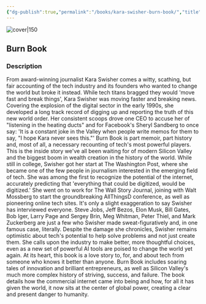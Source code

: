 ```yaml
---
{"dg-publish":true,"permalink":"/books/kara-swisher-burn-book/","title":"\"Burn Book\"","tags":["business","non-fiction","autobiography","tech"]}
---
```




![cover|150](http://books.google.com/books/content?id=9NbnEAAAQBAJ&printsec=frontcover&img=1&zoom=1&edge=curl&source=gbs_api)

## Burn Book

### Description

From award-winning journalist Kara Swisher comes a witty, scathing, but fair accounting of the tech industry and its founders who wanted to change the world but broke it instead. While tech titans bragged they would 'move fast and break things', Kara Swisher was moving faster and breaking news. Covering the explosion of the digital sector in the early 1990s, she developed a long track record of digging up and reporting the truth of this new world order. Her consistent scoops drove one CEO to accuse her of "listening in the heating ducts" and for Facebook's Sheryl Sandberg to once say: 'It is a constant joke in the Valley when people write memos for them to say, "I hope Kara never sees this."' Burn Book is part memoir, part history and, most of all, a necessary recounting of tech's most powerful players. This is the inside story we've all been waiting for of modern Silicon Valley and the biggest boom in wealth creation in the history of the world. While still in college, Swisher got her start at The Washington Post, where she became one of the few people in journalism interested in the emerging field of tech. She was among the first to recognize the potential of the internet, accurately predicting that 'everything that could be digitized, would be digitized.' She went on to work for The Wall Story Journal, joining with Walt Mossberg to start the groundbreaking AllThingsD conference, as well as pioneering online tech sites. It's only a slight exaggeration to say Swisher has interviewed everyone. Steve Jobs, Jeff Bezos, Elon Musk, Bill Gates, Bob Iger, Larry Page and Sergey Brin, Meg Whitman, Peter Thiel, and Mark Zuckerberg are just a few who Swisher made sweat-figuratively and, in one famous case, literally. Despite the damage she chronicles, Swisher remains optimistic about tech's potential to help solve problems and not just create them. She calls upon the industry to make better, more thoughtful choices, even as a new set of powerful AI tools are poised to change the world yet again. At its heart, this book is a love story to, for, and about tech from someone who knows it better than anyone. Burn Book includes soaring tales of innovation and brilliant entrepreneurs, as well as Silicon Valley's much more complex history of striving, success, and failure. The book details how the commercial internet came into being and how, for all it has given the world, it now sits at the center of global power, creating a clear and present danger to humanity.
```